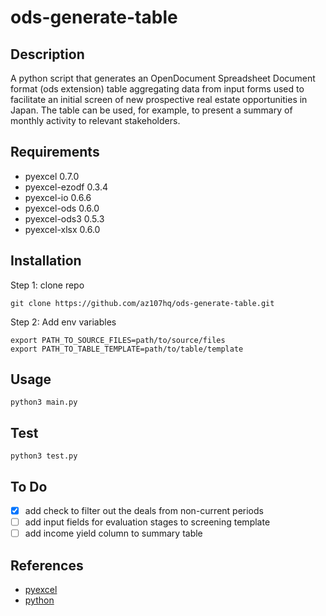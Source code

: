 # ods-generate-table

## Description

A python script that generates an OpenDocument Spreadsheet Document format (ods extension) table aggregating data from input forms used to facilitate an initial screen of new prospective real estate opportunities in Japan. The table can be used, for example, to present a summary of monthly activity to relevant stakeholders.

## Requirements

* pyexcel 0.7.0               
* pyexcel-ezodf 0.3.4               
* pyexcel-io 0.6.6               
* pyexcel-ods 0.6.0               
* pyexcel-ods3 0.5.3               
* pyexcel-xlsx 0.6.0

## Installation
Step 1: clone repo

```
git clone https://github.com/az107hq/ods-generate-table.git
```
Step 2: Add env variables
```
export PATH_TO_SOURCE_FILES=path/to/source/files
export PATH_TO_TABLE_TEMPLATE=path/to/table/template
```

## Usage
```
python3 main.py
```

## Test
```
python3 test.py
```

## To Do
* [x] add check to filter out the deals from non-current periods
* [ ] add input fields for evaluation stages to screening template
* [ ] add income yield column to summary table

## References
* [pyexcel](http://www.pyexcel.org/)
* [python](https://www.python.org/)
